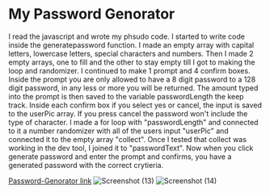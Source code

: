  # My Password Genorator #
I read the javascript and wrote my phsudo code.
I started to write code inside the generatepassword function.
I made an empty array with capital letters, lowercase letters, special characters and numbers.
Then I made 2 empty arrays, one to fill and the other to stay empty till I got to making the loop and randomizer.
I continued to make 1 prompt and 4 confirm boxes.
Inside the prompt you are only allowed to have a 8 digit password to a 128 digit password, in any less or more you will be returned.
The amount typed into the prompt is then saved to the variable passwordLength the keep track.
Inside each confirm box if you select yes or cancel, the input is saved to the userPic array.
If you press cancel the password won't include the type of character.
I made a for loop with "passwordLength" and connected to it a number randomizer with all of the users input "userPic" and 
connected it to the empty array "collect".
Once I tested that collect was working in the dev tool, I joined it to "passwordText".
Now when you click generate password and enter the prompt and confirms, you have a generated password with the correct crytieria.

[Password-Genorator link](http://www.google.fr/ "Check it out!")
![Screenshot (13)](https://user-images.githubusercontent.com/90479839/146471367-62bbbb00-ddd2-4a9b-9736-e439baaaa27a.png)
![Screenshot (14)](https://user-images.githubusercontent.com/90479839/146471382-2efd0a52-88af-4235-afa7-f31b2c41e036.png)
